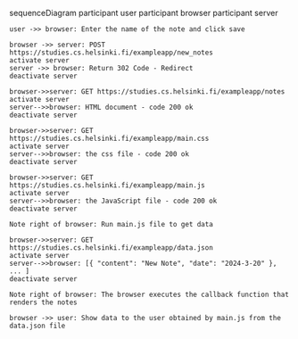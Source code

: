 sequenceDiagram
    participant user
    participant browser
    participant server


    user ->> browser: Enter the name of the note and click save

    browser ->> server: POST https://studies.cs.helsinki.fi/exampleapp/new_notes
    activate server
    server ->> browser: Return 302 Code - Redirect 
    deactivate server

    browser->>server: GET https://studies.cs.helsinki.fi/exampleapp/notes
    activate server
    server-->>browser: HTML document - code 200 ok
    deactivate server

    browser->>server: GET https://studies.cs.helsinki.fi/exampleapp/main.css
    activate server
    server-->>browser: the css file - code 200 ok
    deactivate server

    browser->>server: GET https://studies.cs.helsinki.fi/exampleapp/main.js
    activate server
    server-->>browser: the JavaScript file - code 200 ok
    deactivate server

    Note right of browser: Run main.js file to get data 

    browser->>server: GET https://studies.cs.helsinki.fi/exampleapp/data.json
    activate server
    server-->>browser: [{ "content": "New Note", "date": "2024-3-20" }, ... ]
    deactivate server

    Note right of browser: The browser executes the callback function that renders the notes

    browser ->> user: Show data to the user obtained by main.js from the data.json file